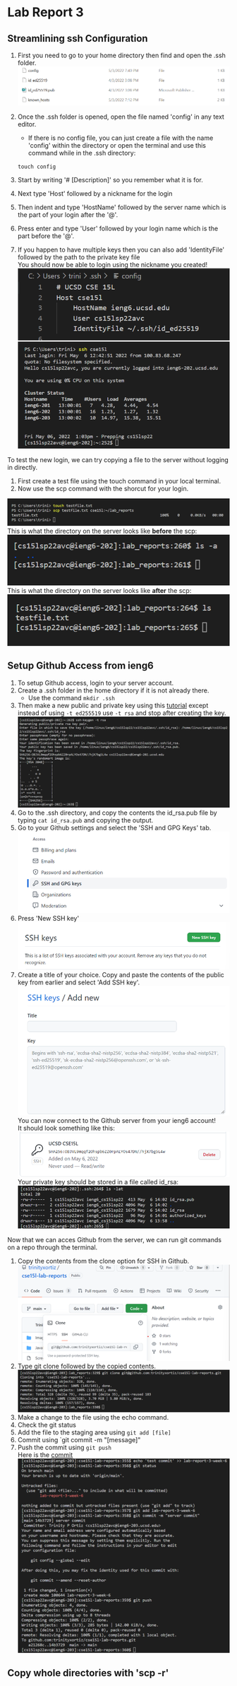 # Lab Report 3
## Streamlining ssh Configuration  
1. First you need to go to your home directory then find and open the .ssh folder.  
![.ssh directory contents](Images\Lab5\ssh_dir_view.png)

2. Once the .ssh folder is opened, open the file named 'config' in any text editor.
    - If there is no config file, you can just create a file with the name 'config' within the directory or open the terminal and use this command while in the .ssh directory:

    ```
    touch config
    ```  
3. Start by writing '# [Description]' so you remember what it is for.  
4. Next type 'Host' followed by a nickname for the login  
5. Then indent and type 'HostName' followed by the server name which is the part of your login after the '@'.  
6. Press enter and type 'User' followed by your login name which is the part before the '@'.  
7. If you happen to have multiple keys then you can also add 'IdentityFile' followed by the path to the private key file  
You should now be able to login using the nickname you created!  
![view of config file in vscode](Images\Lab5\vscode_config_view.png)  
![ssh login with shortcut](Images\Lab5\ssh_shortcut_login.png)  

To test the new login, we can try copying a file to the server without logging in directly.  
1. First create a test file using the touch command in your local terminal.  
2. Now use the scp command with the shorcut for your login.  

![scp on local](Images\Lab5\local_scp_to_server.png)  
This is what the directory on the server looks like **before** the scp:  
![server view before scp](Images\Lab5\remote_before_scp.png)  
This is what the directory on the server looks like **after** the scp:  
![server view after scp](Images\Lab5\server_after_scp.png)  

## Setup Github Access from ieng6  
1. To setup Github access, login to your server account.  
2. Create a .ssh folder in the home directory if it is not already there.
    - Use the command `mkdir .ssh`
3. Then make a new public and private key using this [tutorial](https://trinityxortiz.github.io/cse15l-lab-reports/lab-report-1-week-2.html) except instead of using `-t ed255519` use `-t rsa` and stop after creating the key.  
![keygen server ](Images\Lab5\server_keygen.png)
4. Go to the .ssh directory, and copy the contents the id_rsa.pub file by typing `cat id_rsa.pub` and copying the output.
5. Go to your Github settings and select the 'SSH and GPG Keys' tab.  
![github tab](Images\Lab5\github_settings.png)  
6. Press 'New SSH key'  
![new ssh key](Images\Lab5\new_sshkey.png)  
7. Create a title of your choice. Copy and paste the contents of the public key from earlier and select 'Add SSH key'. 
![](Images\Lab5\add_new_view.png)   
You can now connect to the Github server from your ieng6 account!  
It should look something like this:  
![](Images\Lab5\key_storage.png)  
Your private key should be stored in a file called id_rsa:  
![](Images\Lab5\server_key_location.png)  

Now that we can acces Github from the server, we can run git commands on a repo through the terminal. 
1. Copy the contents from the clone option for SSH in Github.  
![Github SSH clone options](Images\Lab5\git_ssh.png)  
2. Type git clone followed by the copied contents.  
![git clone](Images\Lab5\git_clone.png)  
3. Make a change to the file using the echo command.  
4. Check the git status  
5. Add the file to the staging area using `git add [file]`
6. Commit using `git commit -m "[message]"  
7. Push the commit using `git push`   
Here is the [commit](https://github.com/trinityxortiz/cse15l-lab-reports/commit/14b3729d4fb694cfd872402a9049e6605e7115fc)  
![git commands](Images\Lab5\commands.png)  

## Copy whole directories with 'scp -r' 
